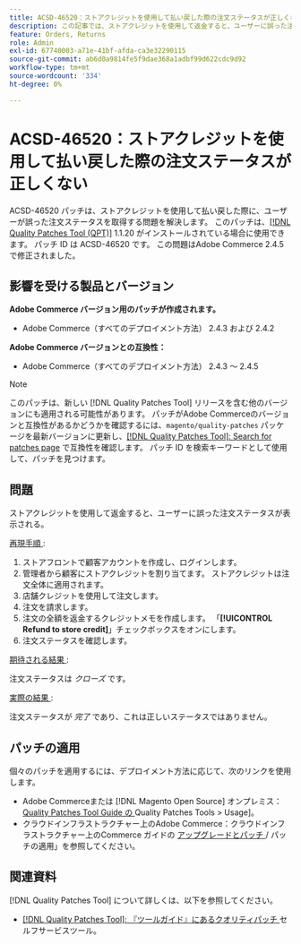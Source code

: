 ```yaml
---
title: ACSD-46520：ストアクレジットを使用して払い戻した際の注文ステータスが正しくない
description: この記事では、ストアクレジットを使用して返金すると、ユーザーに誤った注文ステータスが表示される問題の解決策を説明します。
feature: Orders, Returns
role: Admin
exl-id: 67740003-a71e-41bf-afda-ca3e32290115
source-git-commit: ab6d0a9814fe5f9dae368a1adbf99d622cdc9d92
workflow-type: tm+mt
source-wordcount: '334'
ht-degree: 0%

---
```


# ACSD-46520：ストアクレジットを使用して払い戻した際の注文ステータスが正しくない

ACSD-46520 パッチは、ストアクレジットを使用して払い戻した際に、ユーザーが誤った注文ステータスを取得する問題を解決します。 このパッチは、[[!DNL Quality Patches Tool (QPT)]](https://experienceleague.adobe.com/en/docs/commerce-knowledge-base/kb/announcements/commerce-announcements/magento-quality-patches-released-new-tool-to-self-serve-quality-patches) 1.1.20 がインストールされている場合に使用できます。 パッチ ID は ACSD-46520 です。 この問題はAdobe Commerce 2.4.5 で修正されました。

## 影響を受ける製品とバージョン

**Adobe Commerce バージョン用のパッチが作成されます。**

* Adobe Commerce（すべてのデプロイメント方法） 2.4.3 および 2.4.2

**Adobe Commerce バージョンとの互換性：**

* Adobe Commerce（すべてのデプロイメント方法） 2.4.3 ～ 2.4.5

>[!NOTE]
>
>このパッチは、新しい [!DNL Quality Patches Tool] リリースを含む他のバージョンにも適用される可能性があります。 パッチがAdobe Commerceのバージョンと互換性があるかどうかを確認するには、`magento/quality-patches` パッケージを最新バージョンに更新し、[[!DNL Quality Patches Tool]: Search for patches page](https://experienceleague.adobe.com/tools/commerce-quality-patches/index.html) で互換性を確認します。 パッチ ID を検索キーワードとして使用して、パッチを見つけます。

## 問題

ストアクレジットを使用して返金すると、ユーザーに誤った注文ステータスが表示される。

<u> 再現手順 </u>:

1. ストアフロントで顧客アカウントを作成し、ログインします。
1. 管理者から顧客にストアクレジットを割り当てます。 ストアクレジットは注文全体に適用されます。
1. 店舗クレジットを使用して注文します。
1. 注文を請求します。
1. 注文の全額を返金するクレジットメモを作成します。
「**[!UICONTROL Refund to store credit]**」チェックボックスをオンにします。
1. 注文ステータスを確認します。

<u> 期待される結果 </u>:

注文ステータスは *クローズ* です。

<u> 実際の結果 </u>:

注文ステータスが *完了* であり、これは正しいステータスではありません。

## パッチの適用

個々のパッチを適用するには、デプロイメント方法に応じて、次のリンクを使用します。

* Adobe Commerceまたは [!DNL Magento Open Source] オンプレミス：[Quality Patches Tool Guide の ](/help/tools/quality-patches-tool/usage.md)Quality Patches Tools > Usage&rbrack;。
* クラウドインフラストラクチャー上のAdobe Commerce：クラウドインフラストラクチャー上のCommerce ガイドの [ アップグレードとパッチ ](https://experienceleague.adobe.com/docs/commerce-cloud-service/user-guide/develop/upgrade/apply-patches.html)/ パッチの適用」を参照してください。

## 関連資料

[!DNL Quality Patches Tool] について詳しくは、以下を参照してください。

* [[!DNL Quality Patches Tool]: 『ツールガイド』にあるクオリティパッチ ](/help/tools/quality-patches-tool/quality-patches-tool-to-self-serve-quality-patches.md) セルフサービスツール。
